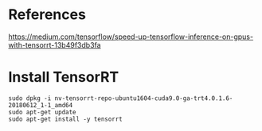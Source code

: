 # References
https://medium.com/tensorflow/speed-up-tensorflow-inference-on-gpus-with-tensorrt-13b49f3db3fa

# Install TensorRT
~~~~
sudo dpkg -i nv-tensorrt-repo-ubuntu1604-cuda9.0-ga-trt4.0.1.6-20180612_1-1_amd64
sudo apt-get update
sudo apt-get install -y tensorrt
~~~~
